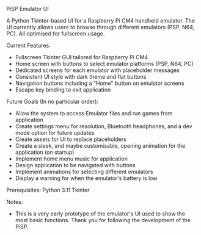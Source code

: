 PiSP Emulator UI

A Python Tkinter-based UI for a Raspberry Pi CM4 handheld emulator.
The UI currently allows users to browse through different emulators (PSP, N64, PC). All optimised for fullscreen usage.

Current Features:
- Fullscreen Tkinter GUI tailored for Raspberry Pi CM4
- Home screen with buttons to select emulator platforms (PSP, N64, PC)
- Dedicated screens for each emulator with placeholder messages
- Consistent UI style with dark theme and flat buttons
- Navigation buttons including a "Home" button on emulator screens
- Escape key binding to exit application

Future Goals (In no particular order):
- Allow the system to access Emulator files and run games from application
- Create settings menu for resolution, Bluetooth headphones, and a dev mode option for future updates
- Create assets for UI to replace placeholders
- Create a sleek, and maybe customisable, opening animation for the application (on startup)
- Implement home menu music for application
- Design application to be navigated with buttons
- Implement animations for selecting different emulators
- Display a warning for when the emulator's battery is low

Prerequisites:
Python 3.11
Tkinter 

Notes:
- This is a very early prototype of the emulator's UI used to show the most basic functions. Thank you for following the development of the PiSP.
